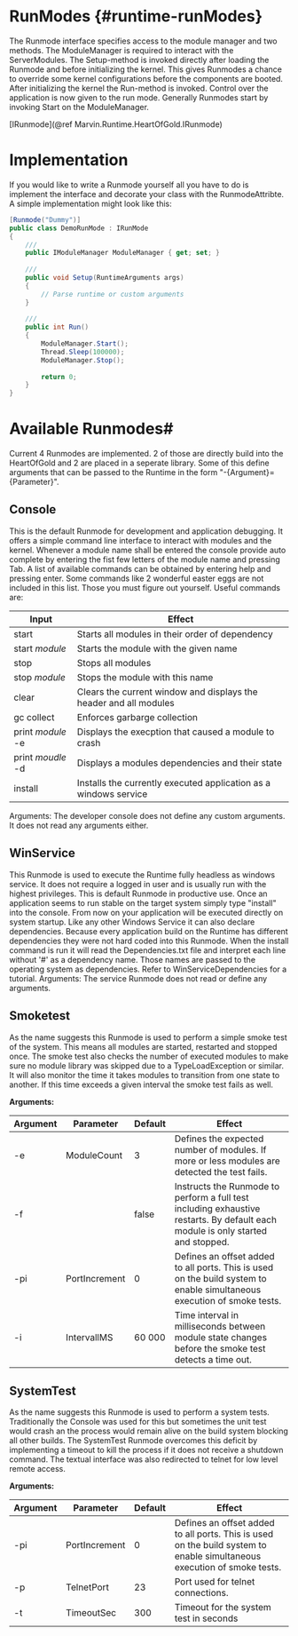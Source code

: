 RunModes {#runtime-runModes}
========

The Runmode interface specifies access to the module manager and two methods. The ModuleManager is required to interact with the ServerModules. The Setup-method is invoked directly after loading the Runmode and before initializing the kernel. This gives Runmodes a chance to override some kernel configurations before the components are booted. After initializing the kernel the Run-method is invoked. Control over the application is now given to the run mode. Generally Runmodes start by invoking Start on the ModuleManager.

[IRunmode](@ref Marvin.Runtime.HeartOfGold.IRunmode)

# Implementation
If you would like to write a Runmode yourself all you have to do is implement the interface and decorate your class with the RunmodeAttribte. A simple implementation might look like this:

````cs
[Runmode("Dummy")]
public class DemoRunMode : IRunMode
{
    ///
    public IModuleManager ModuleManager { get; set; }
    
    ///
    public void Setup(RuntimeArguments args)
    {
        // Parse runtime or custom arguments
    }
    
    ///
    public int Run()
    {
        ModuleManager.Start();
        Thread.Sleep(100000);
        ModuleManager.Stop();
        
        return 0;
    }
}
````

# Available Runmodes#
Current 4 Runmodes are implemented. 2 of those are directly build into the HeartOfGold and 2 are placed in a seperate library. Some of this define arguments that can be passed to the Runtime in the form "-{Argument}={Parameter}".

## Console
This is the default Runmode for development and application debugging. It offers a simple command line interface to interact with modules and the kernel. Whenever a module name shall be entered the console provide auto complete by entering the fist few letters of the module name and pressing Tab. A list of available commands can be obtained by entering help and pressing enter. Some commands like 2 wonderful easter eggs are not included in this list. Those you must figure out yourself. Useful commands are:

| Input | Effect |
|-------|--------|
| start  | Starts all modules in their order of dependency |
| start *module* | Starts the module with the given name |
| stop | Stops all modules |
| stop *module* | Stops the module with this name |
| clear | Clears the current window and displays the header and all modules|
| gc collect | Enforces garbarge collection|
| print *module* -e | Displays the execption that caused a module to crash |
| print *moudle* -d | Displays a modules dependencies and their state |
| install | Installs the currently executed application as a windows service |

Arguments: The developer console does not define any custom arguments. It does not read any arguments either.

## WinService
This Runmode is used to execute the Runtime fully headless as windows service. It does not require a logged in user and is usually run with the highest privileges. This is default Runmode in productive use. Once an application seems to run stable on the target system simply type "install" into the console. From now on your application will be executed directly on system startup.
Like any other Windows Service it can also declare dependencies. Because every application build on the Runtime has different dependencies they were not hard coded into this Runmode. When the install command is run it will read the Dependencies.txt file and interpret each line without '#' as a dependency name. Those names are passed to the operating system as dependencies. Refer to WinServiceDependencies for a tutorial.
Arguments: The service Runmode does not read or define any arguments.


## Smoketest
As the name suggests this Runmode is used to perform a simple smoke test of the system. This means all modules are started, restarted and stopped once. The smoke test also checks the number of executed modules to make sure no module library was skipped due to a TypeLoadException or similar. It will also monitor the time it takes modules to transition from one state to another. If this time exceeds a given interval the smoke test fails as well.

**Arguments:**

| Argument | Parameter | Default | Effect |
|----------|-----------|---------|--------|
| -e | ModuleCount | 3 |Defines the expected number of modules. If more or less modules are detected the test fails.|
| -f | | false | Instructs the Runmode to perform a full test including exhaustive restarts. By default each module is only started and stopped. |
| -pi | PortIncrement | 0 | Defines an offset added to all ports. This is used on the build system to enable simultaneous execution of smoke tests. | 
| -i | IntervallMS | 60 000 | Time interval in milliseconds between module state changes before the smoke test detects a time out. | 

## SystemTest
As the name suggests this Runmode is used to perform a system tests. Traditionally the Console was used for this but sometimes the unit test would crash an the process would remain alive on the build system blocking all other builds. The SystemTest Runmode overcomes this deficit by implementing a timeout to kill the process if it does not receive a shutdown command. The textual interface was also redirected to telnet for low level remote access.

**Arguments:**

| Argument | Parameter | Default | Effect |
|----------|-----------|---------|--------|
| -pi | PortIncrement | 0 | Defines an offset added to all ports. This is used on the build system to enable simultaneous execution of smoke tests. | 
| -p | TelnetPort | 23 | Port used for telnet connections. |
| -t | TimeoutSec | 300 | Timeout for the system test in seconds | 
